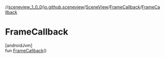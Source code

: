 //[sceneview_1_0_0](../../../../index.md)/[io.github.sceneview](../../index.md)/[SceneView](../index.md)/[FrameCallback](index.md)/[FrameCallback](-frame-callback.md)

# FrameCallback

[androidJvm]\
fun [FrameCallback](-frame-callback.md)()
